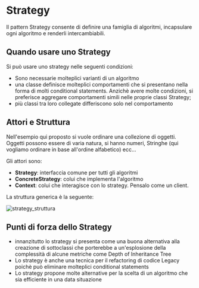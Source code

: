 # Strategy
Il pattern Strategy consente di definire una famiglia di algoritmi, incapsulare ogni algoritmo e renderli intercambiabili.

## Quando usare uno Strategy
Si può usare uno strategy nelle seguenti condizioni:

- Sono necessarie molteplici varianti di un algoritmo
- una classe definisce molteplici comportamenti che si presentano nella forma di molti conditional statements. Anzichè avere molte condizioni, si preferisce aggregare comportamenti simili nelle proprie classi Strategy;
- più classi tra loro collegate differiscono solo nel comportamento

## Attori e Struttura
Nell'esempio qui proposto si vuole ordinare una collezione di oggetti.
Oggetti possono essere di varia natura, si hanno numeri, Stringhe (qui vogliamo ordinare in base all'ordine alfabetico) ecc...

Gli attori sono:

- **Strategy**: interfaccia comune per tutti gli algoritmi
- **ConcreteStrategy**: colui che implementa l'algoritmo
- **Context**: colui che interagisce con lo strategy. Pensalo come un client.

La struttura generica è la seguente:

![strategy_struttura](https://github.com/leotodisco/Design-Patterns/assets/80098232/5eae3b6a-55c5-4e5e-ae96-63c42f1e3a0a)



## Punti di forza dello Strategy 

- innanzitutto lo strategy si presenta come una buona alternativa alla creazione di sottoclassi che porterebbe a un'esplosione della complessità di alcune metriche come Depth of Inheritance Tree
- Lo strategy è anche una tecnica per il refactoring di codice Legacy poichè può eliminare molteplici conditional statements
- Lo strategy propone molte alternative per la scelta di un algoritmo che sia efficiente in una data situazione
